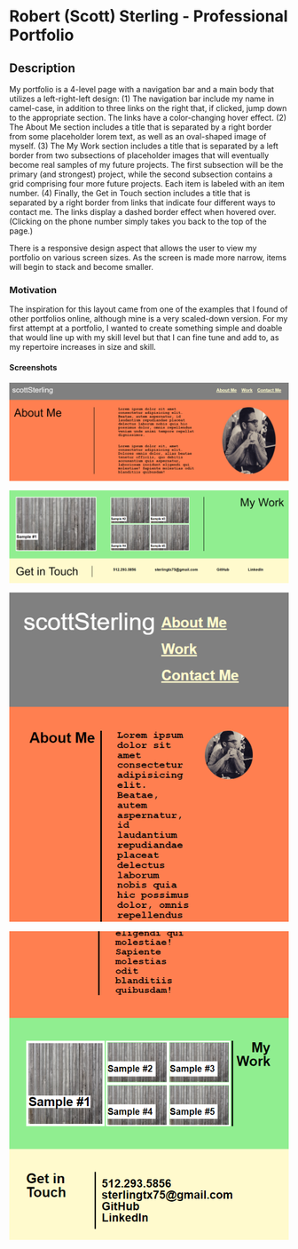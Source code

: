 # Robert (Scott) Sterling - Professional Portfolio

## Description

My portfolio is a 4-level page with a navigation bar and a main body that utilizes a left-right-left design:
(1) The navigation bar include my name in camel-case, in addition to three links on the right that, if clicked, jump down to the appropriate section. The links have a color-changing hover effect.
(2) The About Me section includes a title that is separated by a right border from some placeholder lorem text, as well as an oval-shaped image of myself.
(3) The My Work section includes a title that is separated by a left border from two subsections of placeholder images that will eventually become real samples of my future projects. The first subsection will be the primary (and strongest) project, while the second subsection contains a grid comprising four more future projects. Each item is labeled with an item number.
(4) Finally, the Get in Touch section includes a title that is separated by a right border from links that indicate four different ways to contact me. The links display a dashed border effect when hovered over. (Clicking on the phone number simply takes you back to the top of the page.)

There is a responsive design aspect that allows the user to view my portfolio on various screen sizes. As the screen is made more narrow, items will begin to stack and become smaller.

### Motivation

The inspiration for this layout came from one of the examples that I found of other portfolios online, although mine is a very scaled-down version. For my first attempt at a portfolio, I wanted to create something simple and doable that would line up with my skill level but that I can fine tune and add to, as my repertoire increases in size and skill.

#### Screenshots

![Navigation bar and About Me](images/nav-and-about.png)

![My Work and Contact Me](images/work-and-contact.png)

![Responsive Design Sample of top half](images/responsive1.png)

![Responsive Design Sample of bottom half](images/responsive2.png)
